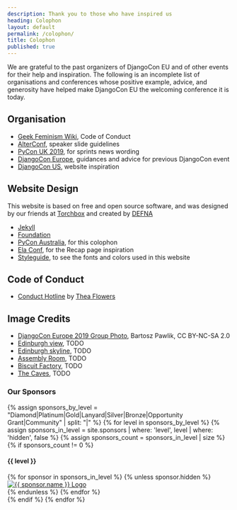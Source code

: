 ```yaml
---
description: Thank you to those who have inspired us
heading: Colophon
layout: default
permalink: /colophon/
title: Colophon
published: true
---
```


We are grateful to the past organizers of DjangoCon EU and of other events for their help and inspiration. The following is an incomplete list of organisations and conferences whose positive example, advice, and generosity have helped make DjangoCon EU the welcoming conference it is today.

## Organisation

- [Geek Feminism Wiki](http://geekfeminism.wikia.com/wiki/Conference_anti-harassment/Policy), Code of Conduct
- [AlterConf](https://www.alterconf.com/speak), speaker slide guidelines
- [PyCon UK 2019](https://pretalx.com/pyconuk-2019/talk/K973NJ/), for sprints news wording
- [DjangoCon Europe](https://2023.djangocon.eu), guidances and advice for previous DjangoCon event
- [DjangoCon US](https://2022.djangocon.eu), website inspiration

## Website Design

This website is based on free and open source software, and was designed by our friends at [Torchbox](https://torchbox.com/) and created by [DEFNA](https://www.defna.org/)

- [Jekyll](https://jekyllrb.com/)
- [Foundation](https://foundation.zurb.com/sites/docs/)
- [PyCon Australia](https://2018.pycon-au.org/colophon/), for this colophon
- [Ela Conf](https://elaconf.github.io/), for the Recap page inspiration
- [Styleguide](/styleguide/), to see the fonts and colors used in this website

## Code of Conduct

- [Conduct Hotline](https://conducthotline.com) by [Thea Flowers](https://thea.codes/)

## Image Credits

- [DjangoCon Europe 2019 Group Photo](https://www.flickr.com/photos/djangocon/albums/72157704663920022), Bartosz Pawlik, CC BY-NC-SA 2.0
- [Edinburgh view](https://www.flickr.com/photos/144080672@N05/albums/72157702995974445), TODO
- [Edinburgh skyline](https://www.flickr.com/photos/144080672@N05/albums/72157702995974445), TODO
- [Assembly Room](https://www.marriott.com/hotels/travel/sanmv-san-diego-marriott-mission-valley/), TODO
- [Biscuit Factory](https://www.marriott.com/hotels/travel/sanmv-san-diego-marriott-mission-valley/), TODO
- [The Caves](https://www.marriott.com/hotels/travel/sanmv-san-diego-marriott-mission-valley/), TODO

<div class="partner-footer section-pad">
  <h3 class="v-pad-bottom text-left">Our Sponsors</h3>
  {% assign sponsors_by_level = "Diamond|Platinum|Gold|Lanyard|Silver|Bronze|Opportunity Grant|Community" | split: "|" %}
  {% for level in sponsors_by_level %}
    {% assign sponsors_in_level = site.sponsors | where: 'level', level | where: 'hidden', false %}
    {% assign sponsors_count = sponsors_in_level | size %}
    {% if sponsors_count != 0 %}
    <h4 class="lead min text-center swatch-color-teal">{{ level }}</h4>
    <div class="row partner-list">
      {% for sponsor in sponsors_in_level %}
        {% unless sponsor.hidden %}
        <div class="partner-block text-center">
          <a href="{{ sponsor.url_target }}">
            <img
              class="partner-logo {{ sponsor.logo_orientation }}"
              src="{{ sponsor.logo }}"
              alt="{{ sponsor.name }} Logo" />
          </a>
        </div>
        {% endunless %}
      {% endfor %}
    </div>
    {% endif %}
  {% endfor %}
</div>
